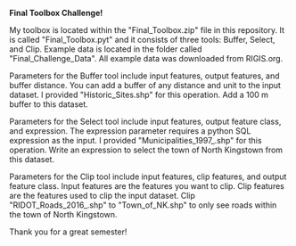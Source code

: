 **Final Toolbox Challenge!**

My toolbox is located within the "Final_Toolbox.zip" file in this repository. It is called "Final_Toolbox.pyt" and it consists of three tools: Buffer, Select, and Clip. Example data is located in the folder called "Final_Challenge_Data". All example data was downloaded from RIGIS.org. 

Parameters for the Buffer tool include input features, output features, and buffer distance. You can add a buffer of any distance and unit to the input dataset. I provided "Historic_Sites.shp" for this operation. Add a 100 m buffer to this dataset. 

Parameters for the Select tool include input features, output feature class, and expression. The expression parameter requires a python SQL expression as the input. I provided "Municipalities_1997_.shp" for this operation. Write an expression to select the town of North Kingstown from this dataset.  

Parameters for the Clip tool include input features, clip features, and output feature class. Input features are the features you want to clip. Clip features are the features used to clip the input dataset. Clip "RIDOT_Roads_2016_.shp" to "Town_of_NK.shp" to only see roads within the town of North Kingstown.

Thank you for a great semester!
